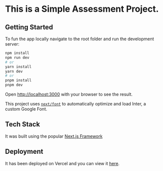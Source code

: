 # This is a Simple Assessment Project.

## Getting Started

To fun the app locally navigate to the root folder and run the development server:

```bash
npm install
npm run dev
# or
yarn install
yarn dev
# or
pnpm install
pnpm dev
```

Open [http://localhost:3000](http://localhost:3000) with your browser to see the result.

This project uses [`next/font`](https://nextjs.org/docs/basic-features/font-optimization) to automatically optimize and load Inter, a custom Google Font.

## Tech Stack

It was built using the popular [Next.js Framework](https://nextjs.org/)

## Deployment

It has been deployed on Vercel and you can view it [here](https://vencru-assessement01.vercel.app/).
